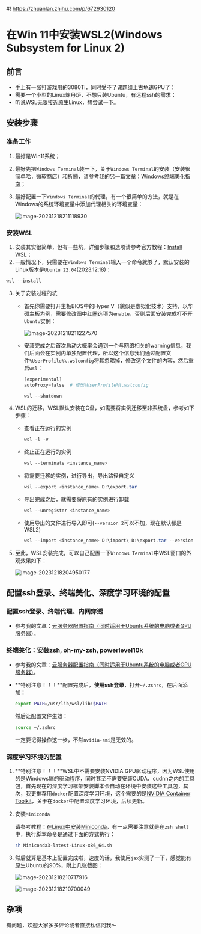 #! https://zhuanlan.zhihu.com/p/672930120
# 在Win 11中安装WSL2(Windows Subsystem for Linux 2)

## 前言

- 手上有一张打游戏用的3080Ti，同时受不了课题组上古龟速GPU了；
- 需要一个小型的Linux炼丹炉，不想只装Ubuntu，有远程ssh的需求；
- 听说WSL无限接近原生Linux，想尝试一下。

## 安装步骤

### 准备工作

1. 最好是Win11系统；
2. 最好先把`Windows Terminal`装一下，关于`Windows Terminal`的安装（安装很简单哈，微软商店）和折腾，请参考我的另一篇文章：[Windows终端美化指南](https://github.com/hjnnjh/My-Tech-Blogs/blob/main/Windows终端美化指南.md)；

3. 最好配置一下`Windows Terminal`的代理，有一个很简单的方法，就是在Windows的系统环境变量中添加代理相关的环境变量：

   ![image-20231218211118930](https://gitee.com/zephyrushjnnjh/image-repo/raw/master/img/202312182111971.png)

### 安装WSL

1. 安装其实很简单，但有一些坑，详细步骤和选项请参考官方教程：[Install WSL](https://learn.microsoft.com/en-us/windows/wsl/install)；
2. 一般情况下，只需要在`Windows Terminal`输入一个命令就够了，默认安装的Linux版本是`Ubuntu 22.04`(2023.12.18)：

```powershell
wsl --install
```

3. 关于安装过程的坑

   - 首先你需要打开主板BIOS中的Hyper V（貌似是虚拟化技术）支持，以华硕主板为例，需要修改图中红圈选项为`enable`，否则后面安装完成打不开`Ubuntu`实例：

     ![image-20231218211227570](https://gitee.com/zephyrushjnnjh/image-repo/raw/master/img/202312182112599.png)

   - 安装完成之后首次启动大概率会遇到一个与网络相关的warning信息，我们后面会在实例内单独配置代理，所以这个信息我们通过配置文件`%UserProfile%\.wslconfig`将其忽略掉，修改这个文件的内容，然后重启`wsl`：

     ```powershell
     [experimental]
     autoProxy=false  # 修改%UserProfile%\.wslconfig
     ```

     ```powershell
     wsl --shutdown
     ```

4. WSL的迁移，WSL默认安装在C盘，如需要将实例迁移至非系统盘，参考如下步骤：

   - 查看正在运行的实例

     ```powershell
     wsl -l -v
     ```

   - 终止正在运行的实例

     ```powershell
     wsl --terminate <instance_name>
     ```

   - 将需要迁移的实例，进行导出，导出路径自定义

     ```powershell
     wsl --export <instance_name> D:\export.tar
     ```

   - 导出完成之后，就需要将原有的实例进行卸载

     ```powershell
     wsl --unregister <instance_name>
     ```

   - 使用导出的文件进行导入即可(`--version 2`可以不加，现在默认都是WSL2)

     ```powershell
     wsl --import <instance_name> D:\import\ D:\export.tar --version 2
     ```

5. 至此，WSL安装完成，可以自己配置一下`Windows Terminal`中WSL窗口的外观效果如下：

   ![image-20231218204950177](https://gitee.com/zephyrushjnnjh/image-repo/raw/master/img/202312182049202.png)

## 配置ssh登录、终端美化、深度学习环境的配置

### 配置ssh登录、终端代理、内网穿透

- 参考我的文章：[云服务器配置指南（同时适用于Ubuntu系统的电脑或者GPU服务器）](https://zhuanlan.zhihu.com/p/672920221)。

### 终端美化：安装zsh, oh-my-zsh, powerlevel10k

- 参考我的文章：[云服务器配置指南（同时适用于Ubuntu系统的电脑或者GPU服务器）](https://zhuanlan.zhihu.com/p/672920221)。

- **特别注意！！！**配置完成后，**使用ssh登录**，打开`~/.zshrc`，在后面添加：

  ```bash
  export PATH=/usr/lib/wsl/lib:$PATH
  ```

  然后让配置文件生效：

  ```bash
  source ~/.zshrc
  ```

  一定要记得操作这一步，不然`nvidia-smi`是无效的。

### 深度学习环境的配置

1. **特别注意！！！**WSL中不需要安装NVIDIA GPU驱动程序，因为WSL使用的是Windows端的驱动程序，同时甚至不需要安装CUDA、cudnn之内的工具包，首先现在的深度学习框架安装脚本会自动在环境中安装这些工具包，其次，我更推荐用`docker`配置深度学习环境，这个需要的是[NVIDIA Container Toolkit](https://docs.nvidia.com/datacenter/cloud-native/container-toolkit/install-guide.html)，关于在`docker`中配置深度学习环境，后续更新。

2. 安装`Miniconda`

   请参考教程：[在Linux中安装Miniconda](https://docs.conda.io/projects/conda/en/latest/user-guide/install/linux.html)，有一点需要注意就是在`zsh shell`中，执行脚本命令是通过下面的方式执行：

   ```bash
   sh Miniconda3-latest-Linux-x86_64.sh
   ```

3. 然后就算是基本上配置完成啦，速度的话，我使用`jax`实测了一下，感觉能有原生Ubuntu的90%，附上几张截图：

   ![image-20231218210717916](https://gitee.com/zephyrushjnnjh/image-repo/raw/master/img/202312182107951.png)

   ![image-20231218210700049](https://gitee.com/zephyrushjnnjh/image-repo/raw/master/img/202312182107078.png)

## 杂项

有问题，欢迎大家多多评论或者直接私信问我～